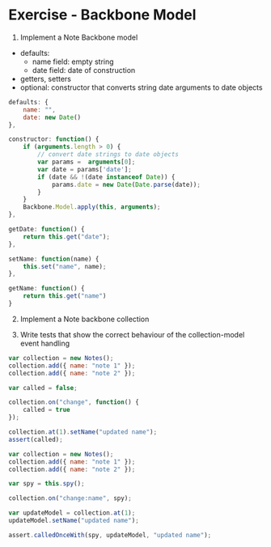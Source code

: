 Exercise - Backbone Model
=========================

1. Implement a Note Backbone model
  - defaults:
    - name field: empty string
    - date field: date of construction
  - getters, setters
  - optional: constructor that converts string date arguments to date objects

  ```JavaScript
  defaults: {
      name: "",
      date: new Date()
  },
  
  constructor: function() {
      if (arguments.length > 0) {
          // convert date strings to date objects
          var params =  arguments[0];
          var date = params['date'];
          if (date && !(date instanceof Date)) {
              params.date = new Date(Date.parse(date));
          }
      }
      Backbone.Model.apply(this, arguments);
  },
  
  getDate: function() {
      return this.get("date");
  },
  
  setName: function(name) {
      this.set("name", name);
  },
  
  getName: function() {
      return this.get("name")
  }
  ```

2. Implement a Note backbone collection

3. Write tests that show the correct behaviour of the collection-model event handling

  ```JavaScript
  var collection = new Notes();
  collection.add({ name: "note 1" });
  collection.add({ name: "note 2" });
  
  var called = false;
  
  collection.on("change", function() {
      called = true
  });
  
  collection.at(1).setName("updated name");
  assert(called);
  ```
  
  ```JavaScript
  var collection = new Notes();
  collection.add({ name: "note 1" });
  collection.add({ name: "note 2" });
  
  var spy = this.spy();
  
  collection.on("change:name", spy);
  
  var updateModel = collection.at(1);
  updateModel.setName("updated name");
  
  assert.calledOnceWith(spy, updateModel, "updated name");
  ```
